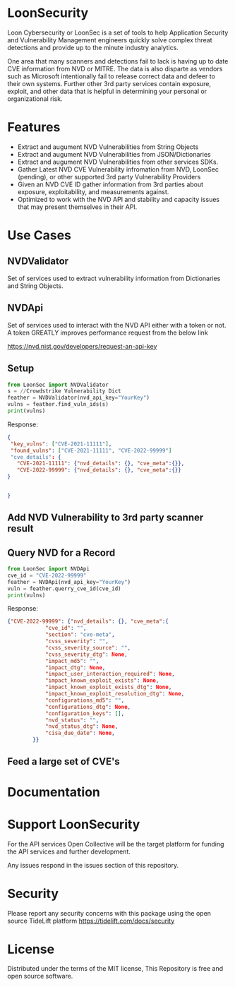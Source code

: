 # LoonSecurity

Loon Cybersecurity or LoonSec is a set of tools to help Application Security and Vulnerability Management engineers quickly solve complex threat detections and provide up to the minute industry analytics.

One area that many scanners and detections fail to lack is having up to date CVE information from NVD or MITRE. The data is also disparte as vendors such as Microsoft intentionally fail to release correct data and defeer to their own systems. Further other 3rd party services contain exposure, exploit, and other data that is helpful in determining your personal or organizational risk.

# Features

 - Extract and augument NVD Vulnerabilities from String Objects
 - Extract and augument NVD Vulnerabilities from JSON/Dictionaries
 - Extract and augument NVD Vulnerabilities from other services SDKs.
 - Gather Latest NVD CVE Vulnerability infromation from NVD, LoonSec (pending), or other supported 3rd party Vulnerability Providers
 - Given an NVD CVE ID gather information from 3rd parties about exposure, exploitability, and measurements against.
 - Optimized to work with the NVD API and stability and capacity issues that may present themselves in their API.

# Use Cases

## NVDValidator

Set of services used to extract vulnerability information from Dictionaries and String Objects. 

## NVDApi

Set of services used to interact with the NVD API either with a token or not. A token GREATLY improves performance request from the below link

https://nvd.nist.gov/developers/request-an-api-key

## Setup
```python
from LoonSec import NVDValidator
s = //Crowdstrike Vulnerability Dict
feather = NVDValidator(nvd_api_key="YourKey")
vulns = feather.find_vuln_ids(s)
print(vulns)
```

Response:

```json
{
 "key_vulns": ["CVE-2021-11111"],
 "found_vulns": ["CVE-2021-11111", "CVE-2022-99999"]
 "cve_details": {
   "CVE-2021-11111": {"nvd_details": {}, "cve_meta":{}},
   "CVE-2022-99999": {"nvd_details": {}, "cve_meta":{}}
}


}
```
## Add NVD Vulnerability to 3rd party scanner result

## Query NVD for a Record
```python
from LoonSec import NVDApi
cve_id = "CVE-2022-99999"
feather = NVDApi(nvd_api_key="YourKey")
vuln = feather.querry_cve_id(cve_id)
print(vulns)
```

Response:
```json
{"CVE-2022-99999": {"nvd_details": {}, "cve_meta":{
            "cve_id": "",
            "section": "cve-meta",
            "cvss_severity": "",
            "cvss_severity_source": "",
            "cvss_severity_dtg": None,
            "impact_md5": "",
            "impact_dtg": None,
            "impact_user_interaction_required": None,
            "impact_known_exploit_exists": None,
            "impact_known_exploit_exists_dtg": None,
            "impact_known_exploit_resolution_dtg": None,
            "configurations_md5": "",
            "configurations_dtg": None,
            "configuration_keys": [],
            "nvd_status": "",
            "nvd_status_dtg": None,
            "cisa_due_date": None,
        }}
```

## Feed a large set of CVE's

 # Documentation

# Support LoonSecurity
For the API services Open Collective will be the target platform for funding the API services and further development. 

Any issues respond in the issues section of this repository.

 # Security

 Please report any security concerns with this package using the open source TideLift platform https://tidelift.com/docs/security

 # License

Distributed under the terms of the MIT license, This Repository is free and open source software.
